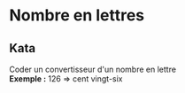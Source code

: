 # Nombre en lettres
## Kata
Coder un convertisseur d'un nombre en lettre  
**Exemple :** 126 => cent vingt-six